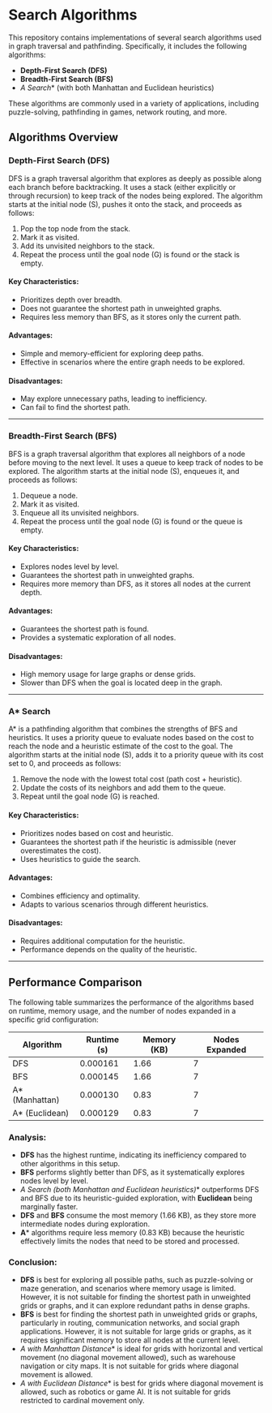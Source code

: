 # Search Algorithms

This repository contains implementations of several search algorithms used in graph traversal and pathfinding. Specifically, it includes the following algorithms:

- **Depth-First Search (DFS)**
- **Breadth-First Search (BFS)**
- **A* Search** (with both Manhattan and Euclidean heuristics)

These algorithms are commonly used in a variety of applications, including puzzle-solving, pathfinding in games, network routing, and more.

## Algorithms Overview

### Depth-First Search (DFS)

DFS is a graph traversal algorithm that explores as deeply as possible along each branch before backtracking. It uses a stack (either explicitly or through recursion) to keep track of the nodes being explored. The algorithm starts at the initial node (S), pushes it onto the stack, and proceeds as follows:
1. Pop the top node from the stack.
2. Mark it as visited.
3. Add its unvisited neighbors to the stack.
4. Repeat the process until the goal node (G) is found or the stack is empty.

#### Key Characteristics:
- Prioritizes depth over breadth.
- Does not guarantee the shortest path in unweighted graphs.
- Requires less memory than BFS, as it stores only the current path.

#### Advantages:
- Simple and memory-efficient for exploring deep paths.
- Effective in scenarios where the entire graph needs to be explored.

#### Disadvantages:
- May explore unnecessary paths, leading to inefficiency.
- Can fail to find the shortest path.

---

### Breadth-First Search (BFS)

BFS is a graph traversal algorithm that explores all neighbors of a node before moving to the next level. It uses a queue to keep track of nodes to be explored. The algorithm starts at the initial node (S), enqueues it, and proceeds as follows:
1. Dequeue a node.
2. Mark it as visited.
3. Enqueue all its unvisited neighbors.
4. Repeat the process until the goal node (G) is found or the queue is empty.

#### Key Characteristics:
- Explores nodes level by level.
- Guarantees the shortest path in unweighted graphs.
- Requires more memory than DFS, as it stores all nodes at the current depth.

#### Advantages:
- Guarantees the shortest path is found.
- Provides a systematic exploration of all nodes.

#### Disadvantages:
- High memory usage for large graphs or dense grids.
- Slower than DFS when the goal is located deep in the graph.

---

### A* Search

A* is a pathfinding algorithm that combines the strengths of BFS and heuristics. It uses a priority queue to evaluate nodes based on the cost to reach the node and a heuristic estimate of the cost to the goal. The algorithm starts at the initial node (S), adds it to a priority queue with its cost set to 0, and proceeds as follows:
1. Remove the node with the lowest total cost (path cost + heuristic).
2. Update the costs of its neighbors and add them to the queue.
3. Repeat until the goal node (G) is reached.

#### Key Characteristics:
- Prioritizes nodes based on cost and heuristic.
- Guarantees the shortest path if the heuristic is admissible (never overestimates the cost).
- Uses heuristics to guide the search.

#### Advantages:
- Combines efficiency and optimality.
- Adapts to various scenarios through different heuristics.

#### Disadvantages:
- Requires additional computation for the heuristic.
- Performance depends on the quality of the heuristic.

---

## Performance Comparison

The following table summarizes the performance of the algorithms based on runtime, memory usage, and the number of nodes expanded in a specific grid configuration:

| Algorithm              | Runtime (s) | Memory (KB) | Nodes Expanded |
|------------------------|-------------|-------------|----------------|
| DFS                    | 0.000161    | 1.66        | 7              |
| BFS                    | 0.000145    | 1.66        | 7              |
| A* (Manhattan)         | 0.000130    | 0.83        | 7              |
| A* (Euclidean)         | 0.000129    | 0.83        | 7              |

### Analysis:
- **DFS** has the highest runtime, indicating its inefficiency compared to other algorithms in this setup.
- **BFS** performs slightly better than DFS, as it systematically explores nodes level by level.
- **A* Search (both Manhattan and Euclidean heuristics)** outperforms DFS and BFS due to its heuristic-guided exploration, with **Euclidean** being marginally faster.
- **DFS** and **BFS** consume the most memory (1.66 KB), as they store more intermediate nodes during exploration.
- **A*** algorithms require less memory (0.83 KB) because the heuristic effectively limits the nodes that need to be stored and processed.

### Conclusion:
- **DFS** is best for exploring all possible paths, such as puzzle-solving or maze generation, and scenarios where memory usage is limited. However, it is not suitable for finding the shortest path in unweighted grids or graphs, and it can explore redundant paths in dense graphs.
- **BFS** is best for finding the shortest path in unweighted grids or graphs, particularly in routing, communication networks, and social graph applications. However, it is not suitable for large grids or graphs, as it requires significant memory to store all nodes at the current level.
- **A* with Manhattan Distance** is ideal for grids with horizontal and vertical movement (no diagonal movement allowed), such as warehouse navigation or city maps. It is not suitable for grids where diagonal movement is allowed.
- **A* with Euclidean Distance** is best for grids where diagonal movement is allowed, such as robotics or game AI. It is not suitable for grids restricted to cardinal movement only.
